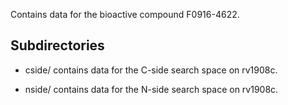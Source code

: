 Contains data for the bioactive compound F0916-4622.

## Subdirectories

- cside/ contains data for the C-side search space on rv1908c.

- nside/ contains data for the N-side search space on rv1908c.

